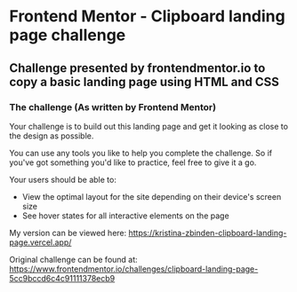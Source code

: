 # Frontend Mentor - Clipboard landing page challenge

## Challenge presented by frontendmentor.io to copy a basic landing page using HTML and CSS

### The challenge (As written by Frontend Mentor)

Your challenge is to build out this landing page and get it looking as close to the design as possible.

You can use any tools you like to help you complete the challenge. So if you've got something you'd like to practice, feel free to give it a go.

Your users should be able to: 

- View the optimal layout for the site depending on their device's screen size
- See hover states for all interactive elements on the page

My version can be viewed here: https://kristina-zbinden-clipboard-landing-page.vercel.app/

Original challenge can be found at: https://www.frontendmentor.io/challenges/clipboard-landing-page-5cc9bccd6c4c91111378ecb9


